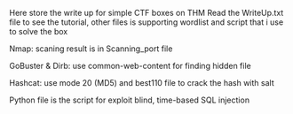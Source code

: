 Here store the write up for simple CTF boxes on THM
Read the WriteUp.txt file to see the tutorial, other files is supporting wordlist and script that i use to solve the box

Nmap: scaning result is in Scanning_port file

GoBuster & Dirb: use common-web-content for finding hidden file

Hashcat: use mode 20 (MD5) and best110 file to crack the hash with salt

Python file is the script for exploit blind, time-based SQL injection
